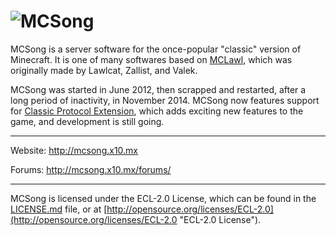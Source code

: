 ![MCSong](http://mcsong.x10.mx/forums/images/songlogo.png)
=============

MCSong is a server software for the once-popular "classic" version of Minecraft. It is one of many softwares based on [MCLawl](https://github.com/727021/MCLawl), which was originally made by Lawlcat, Zallist, and Valek.

MCSong was started in June 2012, then scrapped and restarted, after a long period of inactivity, in November 2014. MCSong now features support for [Classic Protocol Extension](http://wiki.vg/CPE), which adds exciting new features to the game, and development is still going.

---

Website: http://mcsong.x10.mx

Forums: http://mcsong.x10.mx/forums/

---

MCSong is licensed under the ECL-2.0 License, which can be found in the [LICENSE.md](https://github.com/727021/MCSong/blob/master/LICENSE.md) file, or at [http://opensource.org/licenses/ECL-2.0](http://opensource.org/licenses/ECL-2.0 "ECL-2.0 License").
